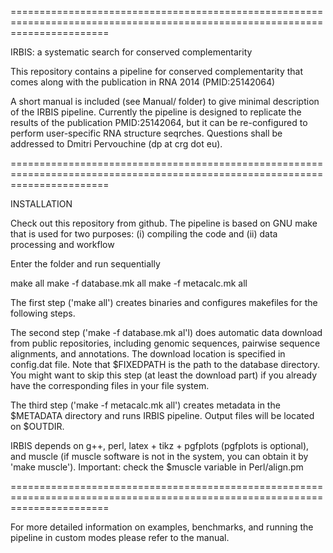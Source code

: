 
=============================================================================================================================

IRBIS: a systematic search for conserved complementarity

This repository contains a pipeline for conserved complementarity that comes along with
the publication in RNA 2014 (PMID:25142064)

A short manual is included (see Manual/ folder) to give minimal description of the IRBIS pipeline.
Currently the pipeline is designed to replicate the results of the publication PMID:25142064, but
it can be re-configured to perform user-specific RNA structure seqrches. Questions shall be addressed 
to Dmitri Pervouchine (dp at crg dot eu).


=============================================================================================================================

INSTALLATION

Check out this repository from github. The pipeline is based on GNU make that is used for two 
purposes: (i) compiling the code and (ii) data processing and workflow

Enter the folder and run sequentially

  make all
  make -f database.mk all
  make -f metacalc.mk all

The first step ('make all') creates binaries and configures makefiles for the following steps. 

The second step ('make -f database.mk al'l) does automatic data download from public repositories, including
genomic sequences, pairwise sequence alignments, and annotations. The download location is specified
in config.dat file. Note that $FIXEDPATH is the path to the database directory. You might want to skip 
this step (at least the download part) if you already have the corresponding files in your file
system. 

The third step ('make -f metacalc.mk all') creates metadata in the $METADATA directory and runs IRBIS pipeline.
Output files will be located on $OUTDIR.


IRBIS depends on g++, perl, latex + tikz + pgfplots (pgfplots is optional), and muscle (if muscle software is
not in the system, you can obtain it by 'make muscle'). Important: check the $muscle variable in Perl/align.pm

=============================================================================================================================

For more detailed information on examples, benchmarks, and running the pipeline in custom modes
please refer to the manual.
